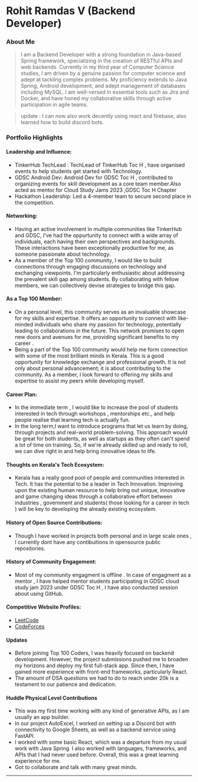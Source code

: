 # Rohit Ramdas V (Backend Developer)

### About Me

> I am a Backend Developer with a strong foundation in Java-based Spring framework, specializing in the creation of RESTful APIs and web backends. Currently in my third year of Computer Science studies, I am driven by a genuine passion for computer science and adept at tackling complex problems.
My proficiency extends to Java Spring, Android development, and adept management of databases including MySQL. I am well-versed in essential tools such as Jira and Docker, and have honed my collaborative skills through active participation in agile teams.

>update : I can now also work decently using react and firebase, also learned how to build discord bots.


### Portfolio Highlights


#### Leadership and Influence: 

- TinkerHub TechLead : TechLead of TinkerHub Toc H , have organised events to help students get started with Technology.
- GDSC Android Dev: Android Dev for GDSC Toc H , contributed to organizing events for skill development as a core team member.Also acted as mentor for Cloud Study Jams 2023 ,GDSC Toc H Chapter
- Hackathon Leadership: Led a 4-member team to secure second place in the competition.

#### Networking: 

- Having an active involvement in multiple communities like TinkerHub and GDSC, I've had the oppurtunity to connect with a wide array of individuals, each having their own perspectives and backgrounds. These interactions have been exceptionally productive for me, as someone passionate about technology.
- As a member of the Top 100 community, I would like to build connections through engaging discussions on technology and exchanging viewpoints. I'm particularly enthusiastic about addressing the prevalent skill gap among students. By collaborating with fellow members, we can collectively devise strategies to bridge this gap.

#### As a Top 100 Member: 

- On a personal level, this community serves as an invaluable showcase for my skills and expertise. It offers an opportunity to connect with like-minded individuals who share my passion for technology, potentially leading to collaborations in the future. This network promises to open new doors and avenues for me, providing significant benefits to my career .
- Being a part of the Top 100 community would help me form connection with some of the most brilliant minds in Kerala. This is a good opportunity for knowledge exchange and professional growth. It is not only about personal advancement; it is about contributing to the community. As a member, I look forward to offering my skills and expertise to assist my peers while developing myself.

#### Career Plan: 

- In the immediate term , I would like to increase the pool of students interested in tech through workshops , mentorships etc., and help people realise that learning tech is actually fun.
- In the long term,I want to introduce programs that let us learn by doing, through projects and real-world problem-solving. 
This approach would be great for both students, as well as startups as they often can't spend a lot of time on training. So, if we're already skilled up and ready to roll, we can dive right in and help bring innovative ideas to life.

#### Thoughts on Kerala's Tech Ecosystem: 

- Kerala has a really good pool of people and communities interested in Tech. It has the potential to be a leader in Tech Innovation. Improving upon the existing human resource to help bring out unique, innovative and game changing ideas through a collaborative effort between industries , government and students( those looking for a career in tech ) will be key to developing the already existing ecosystem.

#### History of Open Source Contributions:

- Though I have worked in projects both personal and in large scale ones , I currently dont have any contibuitions in opensource public repositories.

#### History of Community Engagement:

-  Most of my community engagment is offline . In case of engagment as a mentor , I have helped mentor students participating in GDSC cloud study jam 2023 under GDSC Toc H , I have also conducted session about using GitHub.


#### Competitive Website Profiles:

- [LeetCode](https://leetcode.com/Rohit_Ramdas/)
- [CodeForces](https://codeforces.com/profile/rohit_ramdas_v)





#### Updates

- Before joining Top 100 Coders, I was heavily focused on backend development. However, the project submissions pushed me to broaden my horizons and deploy my first full-stack app. Since then, I have gained more experience with front-end frameworks, particularly React.
- The amount of DSA questions we had to do to reach under 20k is a testament to our patience and dedication.

#### Huddle Physical Level Contributions

- This was my first time working with any kind of generative APIs, as I am usually an app builder.
- In our project AutoExcel, I worked on setting up a Discord bot with connectivity to Google Sheets, as well as a backend service using FastAPI.
- I worked with some basic React, which was a departure from my usual work with Java Spring. I also worked with languages, frameworks, and APIs that I had never used before. Overall, this was a great learning experience for me.
- Got to collaborate and talk with many great minds.




---


